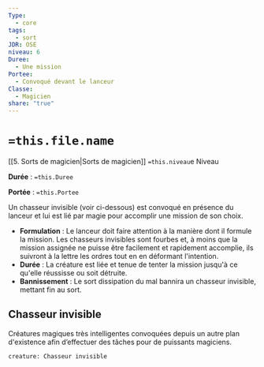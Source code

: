 ```yaml
---
Type:
  - core
tags:
  - sort
JDR: OSE
niveau: 6
Duree:
  - Une mission
Portee:
  - Convoqué devant le lanceur
Classe:
  - Magicien
share: "true"
---
```

# `=this.file.name`  

[[5. Sorts de magicien|Sorts de magicien]] `=this.niveau`e Niveau

**Durée** : `=this.Duree` 

**Portée** : `=this.Portee`

Un chasseur invisible (voir ci-dessous) est convoqué en présence du lanceur et lui est lié par magie pour accomplir une mission de son choix.

- **Formulation** : Le lanceur doit faire attention à la manière dont il formule la mission. Les chasseurs invisibles sont fourbes et, à moins que la mission assignée ne puisse être facilement et rapidement accomplie, ils suivront à la lettre les ordres tout en en déformant l'intention.
- **Durée** : La créature est liée et tenue de tenter la mission jusqu'à ce qu'elle réussisse ou soit détruite.
- **Bannissement** : Le sort dissipation du mal bannira un chasseur invisible, mettant fin au sort.


## Chasseur invisible
Créatures magiques très intelligentes convoquées depuis un autre plan d'existence afin d’effectuer des tâches pour de puissants magiciens.

```statblock
creature: Chasseur invisible
```

